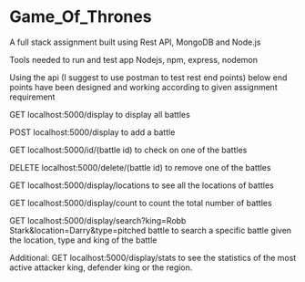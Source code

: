 # Game_Of_Thrones
A full stack assignment built using Rest API, MongoDB and Node.js

Tools needed to run and test app
Nodejs, npm, express, nodemon

Using the api (I suggest to use postman to test rest end points)
below end points have been designed and working according to given
assignment requirement

GET localhost:5000/display to display all battles 

POST localhost:5000/display to add a battle

GET localhost:5000/id/(battle id) to check on one of the battles

DELETE localhost:5000/delete/(battle id) to remove one of the battles

GET localhost:5000/display/locations to see all the locations of battles

GET localhost:5000/display/count to count the total number of battles

GET localhost:5000/display/search?king=Robb Stark&location=Darry&type=pitched battle to search a specific battle given the location, type and king of the battle

Additional:
GET localhost:5000/display/stats to see the statistics of the most active attacker king, defender king or the region. 
